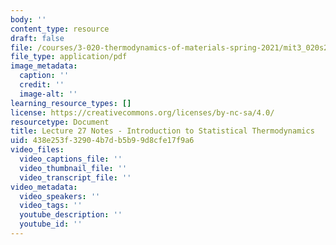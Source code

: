 ```yaml
---
body: ''
content_type: resource
draft: false
file: /courses/3-020-thermodynamics-of-materials-spring-2021/mit3_020s21_l27.pdf
file_type: application/pdf
image_metadata:
  caption: ''
  credit: ''
  image-alt: ''
learning_resource_types: []
license: https://creativecommons.org/licenses/by-nc-sa/4.0/
resourcetype: Document
title: Lecture 27 Notes - Introduction to Statistical Thermodynamics
uid: 438e253f-3290-4b7d-b5b9-9d8cfe17f9a6
video_files:
  video_captions_file: ''
  video_thumbnail_file: ''
  video_transcript_file: ''
video_metadata:
  video_speakers: ''
  video_tags: ''
  youtube_description: ''
  youtube_id: ''
---
```


